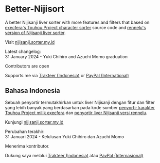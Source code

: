 # Better-Nijisort
A better Nijisanji liver sorter with more features and filters that based on [execfera's Touhou Project character sorter](https://tohosort.frelia.my/) source code and [rennelu's version of Nijisanji liver sorter](https://rennelu.github.io/nijisort).

Visit [nijisanji.sorter.my.id](https://nijisanji.sorter.my.id/)

Latest changelog:<br>
31 January 2024 - Yuki Chihiro and Azuchi Momo graduation

Contributors are open

Supports me via [Trakteer (Indonesia)](https://trakteer.id/ufalsalman/tip) or [PayPal (International)](https://paypal.me/ufalsalman)

## Bahasa Indonesia

Sebuah penyortir termutakhirkan untuk liver Nijisanji dengan fitur dan filter yang lebih banyak yang berdasarkan pada kode sumber [penyortir karakter Touhou Project milik execfera](https://tohosort.frelia.my/) dan [penyortir liver Nijisanji versi rennelu](https://rennelu.github.io/nijisort).

Kunjungi [nijisanji.sorter.my.id](https://nijisanji.sorter.my.id/id)

Perubahan terakhir:<br>
31 Januari 2024 - Kelulusan Yuki Chihiro dan Azuchi Momo

Menerima kontributor.

Dukung saya melalui [Trakteer (Indonesia)](https://trakteer.id/ufalsalman/tip) atau [PayPal (Internasional)](https://paypal.me/ufalsalman)

